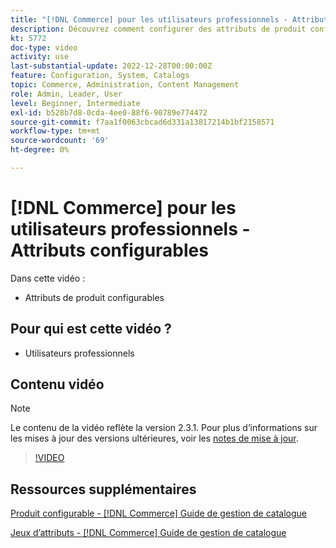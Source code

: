 ```yaml
---
title: "[!DNL Commerce] pour les utilisateurs professionnels - Attributs configurables"
description: Découvrez comment configurer des attributs de produit configurables.
kt: 5772
doc-type: video
activity: use
last-substantial-update: 2022-12-28T00:00:00Z
feature: Configuration, System, Catalogs
topic: Commerce, Administration, Content Management
role: Admin, Leader, User
level: Beginner, Intermediate
exl-id: b528b7d8-0cda-4ee0-88f6-90789e774472
source-git-commit: f7aa1f0063cbcad6d331a13817214b1bf2158571
workflow-type: tm+mt
source-wordcount: '69'
ht-degree: 0%

---
```


# [!DNL Commerce] pour les utilisateurs professionnels - Attributs configurables

Dans cette vidéo :

- Attributs de produit configurables

## Pour qui est cette vidéo ?

- Utilisateurs professionnels

## Contenu vidéo

>[!NOTE]
>
>Le contenu de la vidéo reflète la version 2.3.1. Pour plus d’informations sur les mises à jour des versions ultérieures, voir les [notes de mise à jour](https://experienceleague.adobe.com/docs/commerce-operations/release/notes/overview.html).

>[!VIDEO](https://video.tv.adobe.com/v/35957?quality=12&learn=on)

## Ressources supplémentaires

[Produit configurable - [!DNL Commerce] Guide de gestion de catalogue](https://experienceleague.adobe.com/docs/commerce-admin/catalog/products/types/product-create-configurable.html)

[Jeux d’attributs - [!DNL Commerce] Guide de gestion de catalogue](https://experienceleague.adobe.com/docs/commerce-admin/catalog/product-attributes/create/attribute-sets.html)
